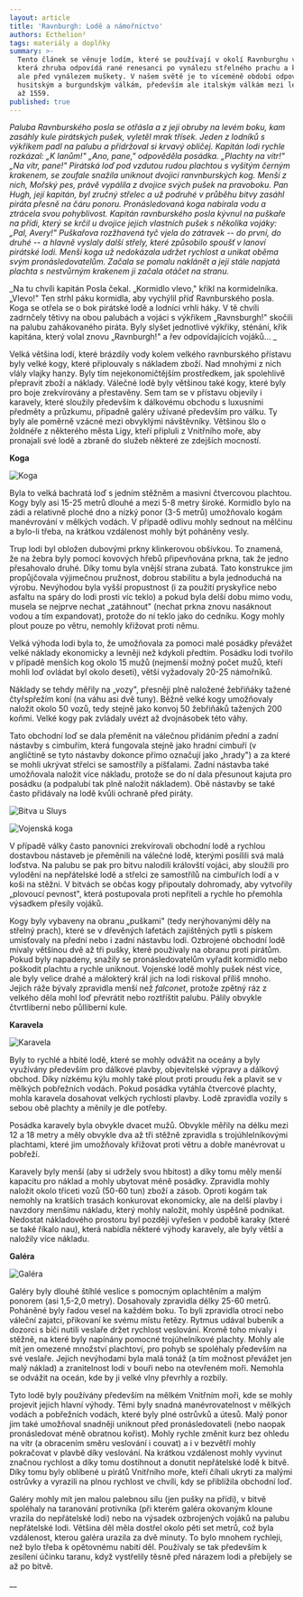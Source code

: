 ```yaml
---
layout: article
title: 'Ravnburgh: Lodě a námořnictvo'
authors: Ecthelion²
tags: materiály a doplňky
summary: >-
  Tento článek se věnuje lodím, které se používají v okolí Ravnburghu v době,
  která zhruba odpovídá rané renesanci po vynálezu střelného prachu a knihtisku,
  ale před vynálezem muškety. V našem světě je to víceméně období odpovídající
  husitským a burgundským válkám, především ale italským válkám mezi lety 1494
  až 1559. 
published: true
---
```

_Paluba Ravnburského posla se otřásla a z její obruby na levém boku, kam zasáhly kule pirátských pušek, vyletěl mrak třísek. Jeden z lodníků s výkřikem padl na palubu a přidržoval si krvavý obličej. Kapitán lodi rychle rozkázal: „K lanům!" „Ano, pane," odpověděla posádka. „Plachty na vítr!" „Na vítr, pane!" Pirátská loď pod vzdutou rudou plachtou s vyšitým černým krakenem, se zoufale snažila uniknout dvojici ranvnburských kog. Menší z nich, Mořský pes, právě vypálila z dvojice svých pušek na pravoboku. Pan Hugh, její kapitán, byl zručný střelec a už podruhé v průběhu bitvy zasáhl piráta přesně na čáru ponoru. Pronásledovaná koga nabírala vodu a ztrácela svou pohyblivost. Kapitán ravnburského posla kývnul na puškaře na přídi, který se krčil u dvojice jejich vlastních pušek s několika vojáky: „Pal, Avery!" Puškařova rozžhavená tyč vjela do zátravek -- do první, do druhé -- a hlavně vyslaly další střely, které způsobilo spoušť v lanoví pirátské lodi. Menší koga už nedokázala udržet rychlost a unikat oběma svým pronásledovatelům. Začala se pomalu naklánět a její stále napjatá plachta s nestvůrným krakenem ji začala otáčet na stranu._ 

_Na tu chvíli kapitán Posla čekal. „Kormidlo vlevo," křikl na kormidelníka. „Vlevo!" Ten strhl páku kormidla, aby vychýlil příď Ravnburského posla. Koga se otřela se o bok pirátské lodě a lodníci vrhli háky. V tě chvíli zadrnčely tětivy na obou palubách a vojáci s výkřikem „Ravnsburgh!" skočili na palubu zahákovaného piráta. Byly slyšet jednotlivé výkřiky, sténání, křik kapitána, který volal znovu „Ravnburgh!" a řev odpovídajících vojáků... _

Velká většina lodí, které brázdily vody kolem velkého ravnburského přístavu byly velké kogy, které připlouvaly s nákladem zboží. Nad mnohými z nich vlály vlajky hanzy. Byly tím nejekonomičtějším prostředkem, jak spolehlivě přepravit zboží a náklady. Válečné lodě byly většinou také kogy, které byly pro boje zrekvírovány a přestavěny. Sem tam se v přístavu objevily i karavely, které sloužily především k dálkovému obchodu s luxusními předměty a průzkumu, případně galéry užívané především pro válku. Ty byly ale poměrně vzácné mezi obvyklými návštěvníky. Většinou šlo o žoldnéře z některého města Ligy, kteří připluli z Vnitřního moře, aby pronajali své lodě a zbraně do služeb některé ze zdejších mocností.  

**Koga** 

![Koga]({{site.baseurl}}/76/hanseschiffe-mitte-en.jpg)

Byla to velká bachratá loď s jedním stěžněm a masivní čtvercovou plachtou. Kogy byly asi 15-25 metrů dlouhé a mezi 5-8 metry široké. Kormidlo bylo na zádi a relativně ploché dno a nízký ponor (3-5 metrů) umožňovalo kogám manévrování v mělkých vodách. V případě odlivu mohly sednout na mělčinu a bylo-li třeba, na krátkou vzdálenost mohly být poháněny vesly. 

Trup lodi byl obložen dubovými prkny klinkerovou obšívkou. To znamená, že na žebra byly pomocí kovových hřebů připevňována prkna, tak že jedno přesahovalo druhé. Díky tomu byla vnější strana zubatá. Tato konstrukce jim propůjčovala výjimečnou pružnost, dobrou stabilitu a byla jednoduchá na výrobu. Nevýhodou byla vyšší propustnost (i za použití pryskyřice nebo asfaltu na spáry do lodi prosti víc teklo) a pokud byla delší dobu mimo vodu, musela se nejprve nechat „zatáhnout" (nechat prkna znovu nasáknout vodou a tím expandovat), protože do ní teklo jako do cedníku. Kogy mohly plout pouze po větru, nemohly křižovat proti němu. 

Velká výhoda lodi byla to, že umožňovala za pomoci malé posádky převážet velké náklady ekonomicky a levněji než kdykoli předtím. Posádku lodi tvořilo v případě menších kog okolo 15 mužů (nejmenší možný počet mužů, kteří mohli loď ovládat byl okolo deseti), větší vyžadovaly 20-25 námořníků. 

Náklady se tehdy měřily na „vozy", přesněji plně naložené žebřiňáky tažené čtyřspřežím koní (na váhu asi dvě tuny). Běžně velké kogy umožňovaly naložit okolo 50 vozů, tedy stejně jako konvoj 50 žebřiňáků tažených 200 koňmi. Velké kogy pak zvládaly uvézt až dvojnásobek této váhy.  

Tato obchodní loď se dala přeměnit na válečnou přidáním přední a zadní nástavby s cimbuřím, která fungovala stejně jako hradní cimbuří (v angličtině se tyto nástavby dokonce přímo označují jako „hrady") a za které se mohli ukrývat střelci se samostříly a píšťalami. Zadní nástavba také umožňovala naložit více nákladu, protože se do ní dala přesunout kajuta pro posádku (a podpalubí tak plně naložit nákladem). Obě nástavby se také často přidávaly na lodě kvůli ochraně před piráty.  

![Bitva u Sluys]({{site.baseurl}}/76/BattleofSluys.jpeg.jpeg)

![Vojenská koga]({{site.baseurl}}/76/militarycog.jpg)

V případě války často panovníci zrekvírovali obchodní lodě a rychlou dostavbou nástaveb je přeměnili na válečné lodě, kterými posílili svá malá loďstva. Na palubu se pak pro bitvu nalodili královští vojáci, aby sloužili pro vylodění na nepřátelské lodě a střelci ze samostřílů na cimbuřích lodí a v koši na stěžni. V bitvách se občas kogy připoutaly dohromady, aby vytvořily „plovoucí pevnost", která postupovala proti nepříteli a rychle ho přemohla výsadkem přesily vojáků. 

Kogy byly vybaveny na obranu „puškami" (tedy nerýhovanými děly na střelný prach), které se v dřevěných lafetách zajištěných pytli s pískem umisťovaly na přední nebo i zadní nástavbu lodi. Ozbrojené obchodní lodě mívaly většinou dvě až tři pušky, které používaly na obranu proti pirátům. Pokud byly napadeny, snažily se pronásledovatelům vyřadit kormidlo nebo poškodit plachtu a rychle uniknout. Vojenské lodě mohly pušek nést více, ale byly velice drahé a málokterý král jich na lodi riskoval příliš mnoho. Jejich ráže bývaly zpravidla menší než _falconet_, protože zpětný ráz z velkého děla mohl loď převrátit nebo roztříštit palubu. Pálily obvykle čtvrtliberní nebo půlliberní kule. 

**Karavela** 

![Karavela]({{site.baseurl}}/76/Bras_de_Oliveira_Caravel_with_oars.png)


Byly to rychlé a hbité lodě, které se mohly odvážit na oceány a byly využívány především pro dálkové plavby, objevitelské výpravy a dálkový obchod. Díky nízkému kýlu mohly také plout proti proudu řek a plavit se v mělkých pobřežních vodách. Pokud posádka vytáhla čtvercové plachty, mohla karavela dosahovat velkých rychlostí plavby. Lodě zpravidla vozily s sebou obě plachty a měnily je dle potřeby. 

Posádka karavely byla obvykle dvacet mužů. Obvykle měřily na délku mezi 12 a 18 metry a měly obvykle dva až tři stěžně zpravidla s trojúhlelníkovými plachtami, které jim umožňovaly křižovat proti větru a dobře manévrovat u pobřeží. 

Karavely byly menší (aby si udržely svou hbitost) a díky tomu měly menší kapacitu pro náklad a mohly ubytovat méně posádky. Zpravidla mohly naložit okolo třiceti vozů (50-60 tun) zboží a zásob. Oproti kogám tak nemohly na kratších trasách konkurovat ekonomicky, ale na delší plavby i navzdory menšímu nákladu, který mohly naložit, mohly úspěšně podnikat. Nedostat nákladového prostoru byl později vyřešen v podobě karaky (které se také říkalo nau), která nabídla některé výhody karavely, ale byly větší a naložily více nákladu. 

**Galéra** 

![Galéra]({{site.baseurl}}/76/galera.jpg)

Galéry byly dlouhé štíhlé veslice s pomocným oplachtěním a malým ponorem (asi 1,5-2,0 metry). Dosahovaly zpravidla délky 25-60 metrů. Poháněné byly řadou vesel na každém boku. To byli zpravidla otroci nebo váleční zajatci, přikovaní ke svému místu řetězy. Rytmus udával bubeník a dozorci s biči nutili veslaře držet rychlost veslování. Kromě toho mívaly i stěžně, na které byly napínány pomocné trojúhelníkové plachty. Mohly ale mít jen omezené množství plachtoví, pro pohyb se spoléhaly především na své veslaře. Jejich nevýhodami byla malá tonáž (a tím možnost převážet jen malý náklad) a zranitelnost lodi v bouři nebo na otevřeném moři. Nemohla se odvážit na oceán, kde by ji velké vlny převrhly a rozbily. 

Tyto lodě byly používány především na mělkém Vnitřním moři, kde se mohly projevit jejich hlavní výhody. Těmi byly snadná manévrovatelnost v mělkých vodách a pobřežních vodách, které byly plné ostrůvků a útesů. Malý ponor jim také umožňoval snadněji uniknout před pronásledovateli (nebo naopak pronásledovat méně obratnou kořist). Mohly rychle změnit kurz bez ohledu na vítr (a obracením směru veslování i couvat) a i v bezvětří mohly pokračovat v plavbě díky veslování. Na krátkou vzdálenost mohly vyvinut značnou rychlost a díky tomu dostihnout a donutit nepřátelské lodě k bitvě. Díky tomu byly oblíbené u pirátů Vnitřního moře, kteří číhali ukryti za malými ostrůvky a vyrazili na plnou rychlost ve chvíli, kdy se přiblížila obchodní loď. 

Galéry mohly mít jen malou palebnou sílu (jen pušky na přídi), v bitvě spoléhaly na taranování protivníka (při kterém galéra okovaným kloune vrazila do nepřátelské lodi) nebo na výsadek ozbrojených vojáků na palubu nepřátelské lodi. Většina děl měla dostřel okolo pěti set metrů, což byla vzdálenost, kterou galéra urazila za dvě minuty. To bylo mnohem rychleji, než bylo třeba k opětovnému nabití děl. Používaly se tak především k zesílení účinku taranu, když vystřelily těsně před nárazem lodi a přebíjely se až po bitvě. 

__